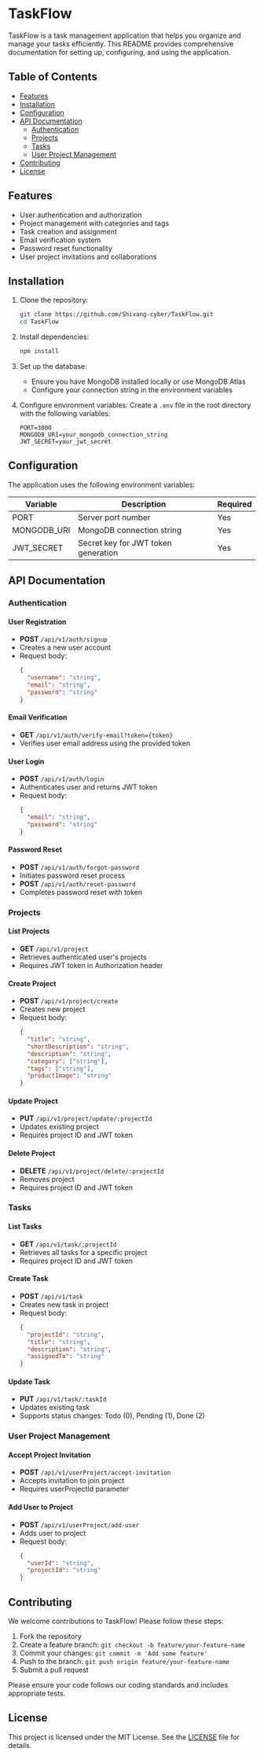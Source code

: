 # TaskFlow

TaskFlow is a task management application that helps you organize and manage your tasks efficiently. This README provides comprehensive documentation for setting up, configuring, and using the application.

## Table of Contents

- [Features](#features)
- [Installation](#installation)
- [Configuration](#configuration)
- [API Documentation](#api-documentation)
  - [Authentication](#authentication)
  - [Projects](#projects)
  - [Tasks](#tasks)
  - [User Project Management](#user-project-management)
- [Contributing](#contributing)
- [License](#license)

## Features

- User authentication and authorization
- Project management with categories and tags
- Task creation and assignment
- Email verification system
- Password reset functionality
- User project invitations and collaborations

## Installation

1. Clone the repository:
   ```bash
   git clone https://github.com/Shivang-cyber/TaskFlow.git
   cd TaskFlow
   ```

2. Install dependencies:
   ```bash
   npm install
   ```

3. Set up the database:
   - Ensure you have MongoDB installed locally or use MongoDB Atlas
   - Configure your connection string in the environment variables

4. Configure environment variables:
   Create a `.env` file in the root directory with the following variables:
   ```env
   PORT=3000
   MONGODB_URI=your_mongodb_connection_string
   JWT_SECRET=your_jwt_secret
   ```

## Configuration

The application uses the following environment variables:

| Variable      | Description                              | Required |
|--------------|------------------------------------------|----------|
| PORT         | Server port number                       | Yes      |
| MONGODB_URI  | MongoDB connection string                | Yes      |
| JWT_SECRET   | Secret key for JWT token generation      | Yes      |

## API Documentation

### Authentication

#### User Registration
- **POST** `/api/v1/auth/signup`
- Creates a new user account
- Request body:
  ```json
  {
    "username": "string",
    "email": "string",
    "password": "string"
  }
  ```

#### Email Verification
- **GET** `/api/v1/auth/verify-email?token={token}`
- Verifies user email address using the provided token

#### User Login
- **POST** `/api/v1/auth/login`
- Authenticates user and returns JWT token
- Request body:
  ```json
  {
    "email": "string",
    "password": "string"
  }
  ```

#### Password Reset
- **POST** `/api/v1/auth/forgot-password`
- Initiates password reset process
- **POST** `/api/v1/auth/reset-password`
- Completes password reset with token

### Projects

#### List Projects
- **GET** `/api/v1/project`
- Retrieves authenticated user's projects
- Requires JWT token in Authorization header

#### Create Project
- **POST** `/api/v1/project/create`
- Creates new project
- Request body:
  ```json
  {
    "title": "string",
    "shortDescription": "string",
    "description": "string",
    "category": ["string"],
    "tags": ["string"],
    "productImage": "string"
  }
  ```

#### Update Project
- **PUT** `/api/v1/project/update/:projectId`
- Updates existing project
- Requires project ID and JWT token

#### Delete Project
- **DELETE** `/api/v1/project/delete/:projectId`
- Removes project
- Requires project ID and JWT token

### Tasks

#### List Tasks
- **GET** `/api/v1/task/:projectId`
- Retrieves all tasks for a specific project
- Requires project ID and JWT token

#### Create Task
- **POST** `/api/v1/task`
- Creates new task in project
- Request body:
  ```json
  {
    "projectId": "string",
    "title": "string",
    "description": "string",
    "assignedTo": "string"
  }
  ```

#### Update Task
- **PUT** `/api/v1/task/:taskId`
- Updates existing task
- Supports status changes: Todo (0), Pending (1), Done (2)

### User Project Management

#### Accept Project Invitation
- **POST** `/api/v1/userProject/accept-invitation`
- Accepts invitation to join project
- Requires userProjectId parameter

#### Add User to Project
- **POST** `/api/v1/userProject/add-user`
- Adds user to project
- Request body:
  ```json
  {
    "userId": "string",
    "projectId": "string"
  }
  ```

## Contributing

We welcome contributions to TaskFlow! Please follow these steps:

1. Fork the repository
2. Create a feature branch: `git checkout -b feature/your-feature-name`
3. Commit your changes: `git commit -m 'Add some feature'`
4. Push to the branch: `git push origin feature/your-feature-name`
5. Submit a pull request

Please ensure your code follows our coding standards and includes appropriate tests.

## License

This project is licensed under the MIT License. See the [LICENSE](LICENSE) file for details.